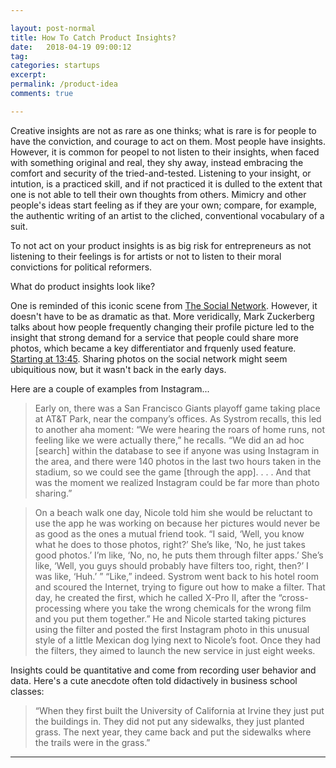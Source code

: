 ```yaml
---

layout: post-normal
title: How To Catch Product Insights?
date:   2018-04-19 09:00:12
tag: 
categories: startups
excerpt: 
permalink: /product-idea
comments: true

---
```




Creative insights are not as rare as one thinks; what is rare is for people to have the conviction, and courage to act on them. Most people have insights. However, it is common for peopel to not listen to their insights, when faced with something original and real, they shy away, instead embracing the comfort and security of the tried-and-tested. Listening to your insight, or intution, is a practiced skill, and if not practiced it is dulled to the extent that one is not able to tell their own thoughts from others. Mimicry and other people's ideas start feeling as if they are your own; compare, for example, the authentic writing of an artist to the cliched, conventional vocabulary of a suit.

To not act on your product insights is as big risk for entrepreneurs as not listening to their feelings is for artists or not to listen to their moral convictions for political reformers. 

What do product insights look like? 

One is reminded of this iconic scene from [The Social Network](https://www.youtube.com/watch?v=UdjGiIn9HMM). However, it doesn't have to be as dramatic as that. More veridically, Mark Zuckerberg talks about how people frequently changing their profile picture led to the insight that strong demand for a service that people could share more photos, which became a key differentiator and frquenly used feature. [Starting at 13:45](https://www.youtube.com/watch?v=5bJi7k-y1Lo). Sharing photos on the social network might seem ubiquitious now, but it wasn't back in the early days.





Here are a couple of examples from Instagram...


> Early on, there was a San Francisco Giants playoff game taking place at AT&T Park, near the company’s offices. As Systrom recalls, this led to another aha moment: “We were hearing the roars of home runs, not feeling like we were actually there,” he recalls. “We did an ad hoc [search] within the database to see if anyone was using Instagram in the area, and there were 140 photos in the last two hours taken in the stadium, so we could see the game [through the app]. . . . And that was the moment we realized Instagram could be far more than photo sharing.”


> On a beach walk one day, Nicole told him she would be reluctant to use the app he was working on because her pictures would never be as good as the ones a mutual friend took. “I said, ‘Well, you know what he does to those photos, right?’ She’s like, ‘No, he just takes good photos.’ I’m like, ‘No, no, he puts them through filter apps.’ She’s like, ‘Well, you guys should probably have filters too, right, then?’ I was like, ‘Huh.’ ” “Like,” indeed. Systrom went back to his hotel room and scoured the Internet, trying to figure out how to make a filter. That day, he created the first, which he called X-Pro II, after the “cross-processing where you take the wrong chemicals for the wrong film and you put them together.” He and Nicole started taking pictures using the filter and posted the first Instagram photo in this unusual style of a little Mexican dog lying next to Nicole’s foot. Once they had the filters, they aimed to launch the new service in just eight weeks.


Insights could be quantitative and come from recording user behavior and data. Here's a cute anecdote often told didactively in business school classes: 

> “When they first built the University of California at Irvine they just put the buildings in. They did not put any sidewalks, they just planted grass. The next year, they came back and put the sidewalks where the trails were in the grass.”



----
